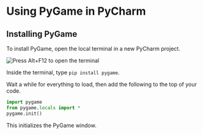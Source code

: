 # Using PyGame in PyCharm

## Installing PyGame

To install PyGame, open the local terminal in a new PyCharm project.

![Press Alt+F12 to open the terminal](https://github.com/user-attachments/assets/31c718aa-3ff4-4735-9a0c-e8f59607e73c)

Inside the terminal, type `pip install pygame`.

Wait a while for everything to load, then add the following to the top of your code.

```python
import pygame
from pygame.locals import *
pygame.init()
```

This initializes the PyGame window.
